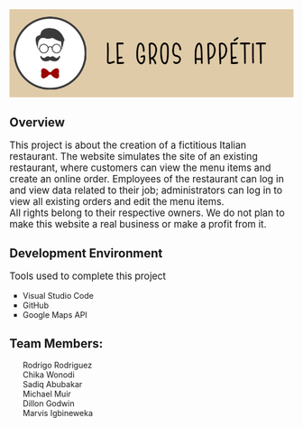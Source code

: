 <img src="assets/pictures/logo1.png">
<h2>Overview</h2>
<p style="font-size: 1.2em;">This project is about the creation of a fictitious Italian restaurant.
    The website simulates the site of an existing restaurant, where customers can view the menu items and create an online order.
    Employees of the restaurant can log in and view data related to their job; administrators can log in to view all existing orders and edit the menu items. <br>
    All rights belong to their respective owners. We do not plan to make this website a real business or make a profit from it.
</p>
<h2>Development Environment</h2>
<p style="font-size: 1.2em;">Tools used to complete this project<p>
<ul style="list-style-type: square;">
    <li>Visual Studio Code</li>
    <li>GitHub</li>
    <li>Google Maps API</li>
</ul>

<h2>Team Members:</h2>
<ul style="list-style-type: none;">
    <li>Rodrigo Rodriguez</li>
    <li>Chika Wonodi</li>
    <li>Sadiq Abubakar</li>
    <li>Michael Muir</li>
    <li>Dillon Godwin</li>
    <li>Marvis Igbineweka</li>
</ul>